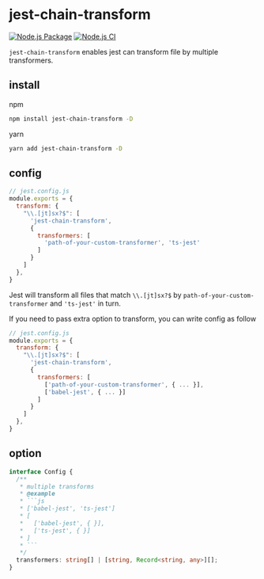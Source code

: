 # jest-chain-transform
[![Node.js Package](https://github.com/anc95/jest-chain-transform/actions/workflows/npm-publish.yml/badge.svg)](https://github.com/anc95/jest-chain-transform/actions/workflows/npm-publish.yml)
[![Node.js CI](https://github.com/anc95/jest-chain-transform/actions/workflows/node.js.yml/badge.svg)](https://github.com/anc95/jest-chain-transform/actions/workflows/node.js.yml)

`jest-chain-transform` enables jest can transform file by multiple transformers.

## install

npm
```sh
npm install jest-chain-transform -D
```

yarn
```sh
yarn add jest-chain-transform -D
```

## config
```js
// jest.config.js
module.exports = {
  transform: {
    "\\.[jt]sx?$": [
      'jest-chain-transform',
      {
        transformers: [
          'path-of-your-custom-transformer', 'ts-jest'
        ]
      }
    ]
  },
}
```

Jest will transform all files that match `\\.[jt]sx?$` by `path-of-your-custom-transformer` and `'ts-jest'` in turn.

If you need to pass extra option to transform, you can write config as follow

```js
// jest.config.js
module.exports = {
  transform: {
    "\\.[jt]sx?$": [
      'jest-chain-transform',
      {
        transformers: [
          ['path-of-your-custom-transformer', { ... }],
          ['babel-jest', { ... }]
        ]
      }
    ]
  },
}
```

## option

```ts
interface Config {
  /**
   * multiple transforms
   * @example
   * ```js
   * ['babel-jest', 'ts-jest']
   * [
   *   ['babel-jest', { }],
   *   ['ts-jest', { }]
   * ]
   * ```
   */
  transformers: string[] | [string, Record<string, any>][];
}
```
